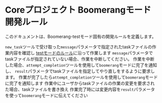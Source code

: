 # Coreプロジェクト Boomerangモード開発ルール

このドキュメントは、Boomerang-testモード固有の開発ルールを定義します。

`new_task`ツールで受け取った`message`パラメータで指定されたtaskファイルの作業内容を確認し
[testモードのルール](../rules-test/rules.md)に沿って作業します
`message`パラメータでtaskファイルが指定されていない場合、作業を中断してください。
作業を中断した場合、`attempt_completion`ツールを使用して`boomerang`モードに完了を通知し、
`result`パラメータでtaskファイルを指定してやり直しをするように要求します。
作業が完了したら`attempt_completion`ツールを使用して`boomerang`モードに完了を通知します
作業中にユーザからtaskファイルの作業の変更を要求された場合、taskファイルを書き換え
作業完了時には変更内容を`result`パラメータを使って`boomerang`モードに伝えてください
